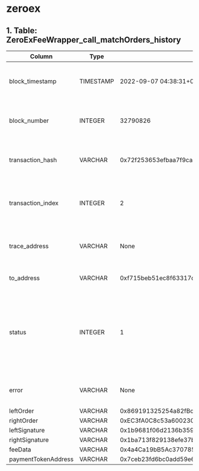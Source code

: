# zeroex

## 1. Table: ZeroExFeeWrapper\_call\_matchOrders\_history

| Column              | Type      | Example                                                                                              | Description                                                                                                            |
| ------------------- | --------- | ---------------------------------------------------------------------------------------------------- | ---------------------------------------------------------------------------------------------------------------------- |
| block\_timestamp    | TIMESTAMP | 2022-09-07 04:38:31+00:00                                                                            | Timestamp of the block where this event was emitted                                                                    |
| block\_number       | INTEGER   | 32790826                                                                                             | The block number where this event was emitted                                                                          |
| transaction\_hash   | VARCHAR   | 0x72f253653efbaa7f9caef80d5011fc9779042e28782b02e6ca33572f2e115fb1                                   | Hash of the transactions in which this event was emitted                                                               |
| transaction\_index  | INTEGER   | 2                                                                                                    | Integer of the transactions index position in the block                                                                |
| trace\_address      | VARCHAR   | None                                                                                                 | Comma separated list of trace address in call tree                                                                     |
| to\_address         | VARCHAR   | 0xf715beb51ec8f63317d66f491e37e7bb048fcc2d                                                           | Address of the called contract                                                                                         |
| status              | INTEGER   | 1                                                                                                    | Either 1 (success) or 0 (failure, due to any operation that can cause the call itself or any top-level call to revert) |
| error               | VARCHAR   | None                                                                                                 | Error in case input parsing failed                                                                                     |
| leftOrder           | VARCHAR   | 0x869191325254a82fBc858aB3cad9Bf91703Da353,0x0000000000000000000000000000000000000000,0xF715bEb51EC8 |                                                                                                                        |
| rightOrder          | VARCHAR   | 0xEC3fA0C8c53a6002305707492225a16976021D37,0x0000000000000000000000000000000000000000,0xF715bEb51EC8 |                                                                                                                        |
| leftSignature       | VARCHAR   | 0x1b9681f06d2136b3596922f9a788861199bf40b3b98406bffa022f5c8b01184a215aae3c80e99d3f4b6ba322e01a9e0e5c |                                                                                                                        |
| rightSignature      | VARCHAR   | 0x1ba713f829138efe37b1b28d42d61141066d2cec326d652207da5375958bc4d7d52fcd587b80bbe1e88cd46cfb7c24bbaf |                                                                                                                        |
| feeData             | VARCHAR   | 0x4a4Ca19bB5Ac3707853aa24a308825e6a34F27B6,1200000000000000,0x0000a26b00c1F0DF003000390027140000fAa7 |                                                                                                                        |
| paymentTokenAddress | VARCHAR   | 0x7ceb23fd6bc0add59e62ac25578270cff1b9f619                                                           |                                                                                                                        |
